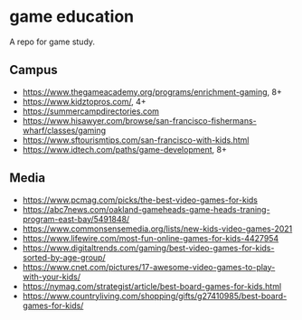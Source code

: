 # game education

A repo for game study.

## Campus
- https://www.thegameacademy.org/programs/enrichment-gaming, 8+
- https://www.kidztopros.com/, 4+
- https://summercampdirectories.com
- https://www.hisawyer.com/browse/san-francisco-fishermans-wharf/classes/gaming
- https://www.sftourismtips.com/san-francisco-with-kids.html
- https://www.idtech.com/paths/game-development, 8+

## Media
- https://www.pcmag.com/picks/the-best-video-games-for-kids
- https://abc7news.com/oakland-gameheads-game-heads-traning-program-east-bay/5491848/
- https://www.commonsensemedia.org/lists/new-kids-video-games-2021
- https://www.lifewire.com/most-fun-online-games-for-kids-4427954
- https://www.digitaltrends.com/gaming/best-video-games-for-kids-sorted-by-age-group/
- https://www.cnet.com/pictures/17-awesome-video-games-to-play-with-your-kids/
- https://nymag.com/strategist/article/best-board-games-for-kids.html
- https://www.countryliving.com/shopping/gifts/g27410985/best-board-games-for-kids/
